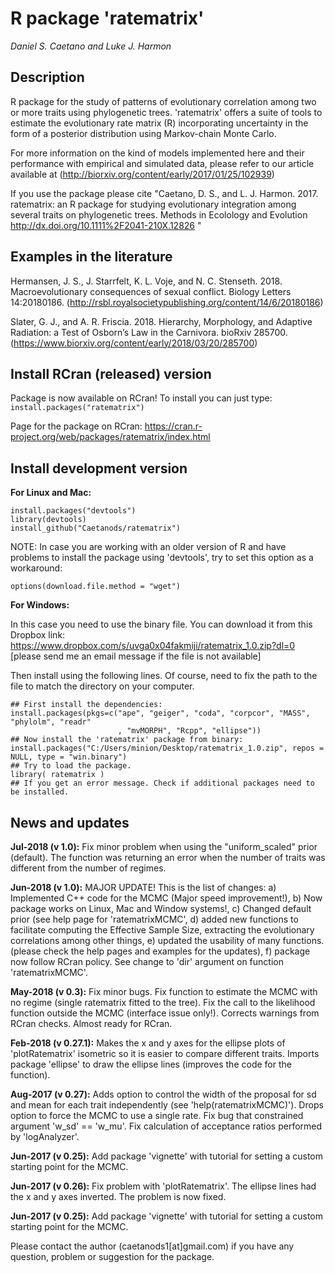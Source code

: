 # R package 'ratematrix'

*Daniel S. Caetano and Luke J. Harmon*

## Description

R package for the study of patterns of evolutionary correlation among two or more traits using phylogenetic trees. 'ratematrix' offers a suite of tools to estimate the evolutionary rate matrix (R) incorporating uncertainty in the form of a posterior distribution using Markov-chain Monte Carlo.

For more information on the kind of models implemented here and their performance with empirical and simulated data, please refer to our article available at (http://biorxiv.org/content/early/2017/01/25/102939)

If you use the package please cite "Caetano, D. S., and L. J. Harmon. 2017. ratematrix: an R package for studying evolutionary integration among several traits on phylogenetic trees. Methods in Ecolology and Evolution http://dx.doi.org/10.1111%2F2041-210X.12826 "

## Examples in the literature

Hermansen, J. S., J. Starrfelt, K. L. Voje, and N. C. Stenseth. 2018. Macroevolutionary consequences of sexual conflict. Biology Letters 14:20180186. (http://rsbl.royalsocietypublishing.org/content/14/6/20180186)

Slater, G. J., and A. R. Friscia. 2018. Hierarchy, Morphology, and Adaptive Radiation: a Test of Osborn’s Law in the Carnivora. bioRxiv 285700. (https://www.biorxiv.org/content/early/2018/03/20/285700)

## Install RCran (released) version

Package is now available on RCran! To install you can just type: `install.packages("ratematrix")`

Page for the package on RCran: https://cran.r-project.org/web/packages/ratematrix/index.html

## Install development version

**For Linux and Mac:**

```{r,R.options=list(max.print=20)}
install.packages("devtools")
library(devtools)
install_github("Caetanods/ratematrix")
```

NOTE: In case you are working with an older version of R and have problems to install the package using 'devtools', try to set this option as a workaround:
```{r,R.options=list(max.print=20)}
options(download.file.method = "wget")
```

**For Windows:**

In this case you need to use the binary file. You can download it from this Dropbox link: https://www.dropbox.com/s/uvga0x04fakmiji/ratematrix_1.0.zip?dl=0 [please send me an email message if the file is not available]

Then install using the following lines. Of course, need to fix the path to the file to match the directory on your computer.

```{r,R.options=list(max.print=20)}
## First install the dependencies:
install.packages(pkgs=c("ape", "geiger", "coda", "corpcor", "MASS", "phylolm", "readr"
                        , "mvMORPH", "Rcpp", "ellipse"))
## Now install the 'ratematrix' package from binary:
install.packages("C:/Users/minion/Desktop/ratematrix_1.0.zip", repos = NULL, type = "win.binary")
## Try to load the package.
library( ratematrix )
## If you get an error message. Check if additional packages need to be installed.
```

## News and updates

**Jul-2018 (v 1.0):** Fix minor problem when using the "uniform_scaled" prior (default). The function was returning an error when the number of traits was different from the number of regimes.

**Jun-2018 (v 1.0):** MAJOR UPDATE! This is the list of changes: a) Implemented C++ code for the MCMC (Major speed improvement!), b) Now package works on Linux, Mac and Window systems!, c) Changed default prior (see help page for 'ratematrixMCMC', d) added new functions to facilitate computing the Effective Sample Size, extracting the evolutionary correlations among other things, e) updated the usability of many functions. (please check the help pages and examples for the updates), f) package now follow RCran policy. See change to 'dir' argument on function 'ratematrixMCMC'.

**May-2018 (v 0.3):** Fix minor bugs. Fix function to estimate the MCMC with no regime (single ratematrix fitted to the tree). Fix the call to the likelihood function outside the MCMC (interface issue only!). Corrects warnings from RCran checks. Almost ready for RCran.

**Feb-2018 (v 0.27.1):** Makes the x and y axes for the ellipse plots of 'plotRatematrix' isometric so it is easier to compare different traits. Imports package 'ellipse' to draw the ellipse lines (improves the code for the function).

**Aug-2017 (v 0.27):** Adds option to control the width of the proposal for sd and mean for each trait independently (see 'help(ratematrixMCMC)'). Drops option to force the MCMC to use a single rate. Fix bug that constrained argument 'w_sd' == 'w_mu'. Fix calculation of acceptance ratios performed by 'logAnalyzer'.

**Jun-2017 (v 0.25):** Add package 'vignette' with tutorial for setting a custom starting point for the MCMC.

**Jun-2017 (v 0.26):** Fix problem with 'plotRatematrix'. The ellipse lines had the x and y axes inverted. The problem is now fixed.

**Jun-2017 (v 0.25):** Add package 'vignette' with tutorial for setting a custom starting point for the MCMC.

Please contact the author (caetanods1[at]gmail.com) if you have any question, problem or suggestion for the package.
